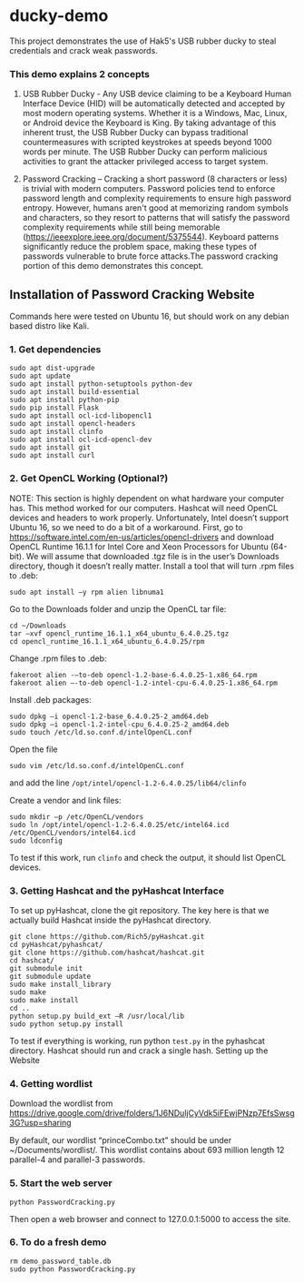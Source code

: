 # ducky-demo
This project demonstrates the use of Hak5's USB rubber ducky to steal credentials and crack weak passwords.

### This demo explains 2 concepts

1. USB Rubber Ducky - Any USB device claiming to be a Keyboard Human Interface Device (HID) will be automatically detected and accepted by most modern operating systems. Whether it is a Windows, Mac, Linux, or Android device the Keyboard is King. By taking advantage of this inherent trust, the USB Rubber Ducky can bypass traditional countermeasures with scripted keystrokes at speeds beyond 1000 words per minute. The USB Rubber Ducky can perform malicious activities to grant the attacker privileged access to target system. 

2. Password Cracking – Cracking a short password (8 characters or less) is trivial with modern computers. Password policies tend to enforce password length and complexity requirements to ensure high password entropy. However, humans aren't good at memorizing random symbols and characters, so they resort to patterns that will satisfy the password complexity requirements while still being memorable (https://ieeexplore.ieee.org/document/5375544). Keyboard patterns significantly reduce the problem space, making these types of passwords vulnerable to brute force attacks.The password cracking portion of this demo demonstrates this concept.

## Installation of Password Cracking Website
Commands here were tested on Ubuntu 16, but should work on any debian based distro like Kali.

### 1. Get dependencies
```
sudo apt dist-upgrade
sudo apt update
sudo apt install python-setuptools python-dev
sudo apt install build-essential
sudo apt install python-pip
sudo pip install Flask
sudo apt install ocl-icd-libopencl1
sudo apt install opencl-headers
sudo apt install clinfo
sudo apt install ocl-icd-opencl-dev
sudo apt install git
sudo apt install curl
```

### 2. Get OpenCL Working (Optional?)
NOTE: This section is highly dependent on what hardware your computer has. This method worked for our computers.
Hashcat will need OpenCL devices and headers to work properly. Unfortunately, Intel doesn’t support Ubuntu 16, so we need to do a bit of a workaround. First, go to https://software.intel.com/en-us/articles/opencl-drivers and download OpenCL Runtime 16.1.1 for Intel Core and Xeon Processors for Ubuntu (64-bit).
We will assume that downloaded .tgz file is in the user’s Downloads directory, though it doesn’t really matter.
Install a tool that will turn .rpm files to .deb:
```
sudo apt install –y rpm alien libnuma1
```

Go to the Downloads folder and unzip the OpenCL tar file:
```
cd ~/Downloads
tar –xvf opencl_runtime_16.1.1_x64_ubuntu_6.4.0.25.tgz
cd opencl_runtime_16.1.1_x64_ubuntu_6.4.0.25/rpm
```

Change .rpm files to .deb:
```
fakeroot alien -–to-deb opencl-1.2-base-6.4.0.25-1.x86_64.rpm
fakeroot alien –-to-deb opencl-1.2-intel-cpu-6.4.0.25-1.x86_64.rpm
```

Install .deb packages:
```
sudo dpkg –i opencl-1.2-base_6.4.0.25-2_amd64.deb
sudo dpkg –i opencl-1.2-intel-cpu_6.4.0.25-2_amd64.deb
sudo touch /etc/ld.so.conf.d/intelOpenCL.conf
```

Open the file
```
sudo vim /etc/ld.so.conf.d/intelOpenCL.conf
```
and add the line
	`/opt/intel/opencl-1.2-6.4.0.25/lib64/clinfo`

Create a vendor and link files:
```
sudo mkdir –p /etc/OpenCL/vendors
sudo ln /opt/intel/opencl-1.2-6.4.0.25/etc/intel64.icd /etc/OpenCL/vendors/intel64.icd
sudo ldconfig
```

To test if this work, run `clinfo` and check the output, it should list OpenCL devices.

### 3. Getting Hashcat and the pyHashcat Interface
To set up pyHashcat, clone the git repository. The key here is that we actually build Hashcat inside the pyHashcat directory.
```
git clone https://github.com/Rich5/pyHashcat.git
cd pyHashcat/pyhashcat/
git clone https://github.com/hashcat/hashcat.git
cd hashcat/
git submodule init
git submodule update
sudo make install_library
sudo make
sudo make install
cd ..
python setup.py build_ext –R /usr/local/lib
sudo python setup.py install
```

To test if everything is working, run python `test.py` in the pyhashcat directory. Hashcat should run and crack a single hash.
Setting up the Website

### 4. Getting wordlist

Download the wordlist from https://drive.google.com/drive/folders/1J6NDuljCyVdk5iFEwjPNzp7EfsSwsg3G?usp=sharing

By default, our wordlist “princeCombo.txt” should be under ~/Documents/wordlist/. This wordlist contains about 693 million length 12 parallel-4 and parallel-3 passwords.

### 5. Start the web server
```
python PasswordCracking.py
```
Then open a web browser and connect to 127.0.0.1:5000 to access the site.

### 6. To do a fresh demo
```
rm demo_password_table.db
sudo python PasswordCracking.py
```
